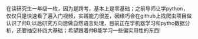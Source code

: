 在读研究生一年级一枚，因为是跨考，基本上是零基础；之前导师让学python，仅仅只是快速看了遍入门视频，实践能力很差，因缘巧合在github上找爬虫项目做认识了帅B;以后研究方向想做自然语言处理，目前正在学机器学习和pytho数据分析，还要抽空补四大基础；希望跟着帅B能学习一些偏实用性的东西!
